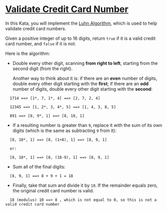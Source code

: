 # [Validate Credit Card Number](https://www.codewars.com/kata/validate-credit-card-number "https://www.codewars.com/kata/5418a1dd6d8216e18a0012b2")

In this Kata, you will implement the [Luhn Algorithm](https://en.wikipedia.org/wiki/Luhn_algorithm), which is used to help validate credit card numbers.

Given a positive integer of up to 16 digits, return ```true``` if it is a valid credit card number, and ```false``` if it is not.

Here is the algorithm:
  
* Double every other digit, scanning **from right to left**, starting from the second digit (from the right).

  Another way to think about it is: if there are an **even** number of digits, double every other digit starting with the **first**; if there are an **odd** number of digits, double every other digit starting with the **second**:

```
  1714 ==> [1*, 7, 1*, 4] ==> [2, 7, 2, 4]
  
  12345 ==> [1, 2*, 3, 4*, 5] ==> [1, 4, 3, 8, 5]
  
  891 ==> [8, 9*, 1] ==> [8, 18, 1]
```

*  If a resulting number is greater than `9`, replace it with the sum of its own digits (which is the same as subtracting `9` from it):

```
  [8, 18*, 1] ==> [8, (1+8), 1] ==> [8, 9, 1]
  
  or:
  
  [8, 18*, 1] ==> [8, (18-9), 1] ==> [8, 9, 1]
```
  
* Sum all of the final digits:

```
  [8, 9, 1] ==> 8 + 9 + 1 = 18
```

* Finally, take that sum and divide it by `10`.  If the remainder equals zero, the original credit card number is valid.
```
  18 (modulus) 10 ==> 8 , which is not equal to 0, so this is not a valid credit card number
```